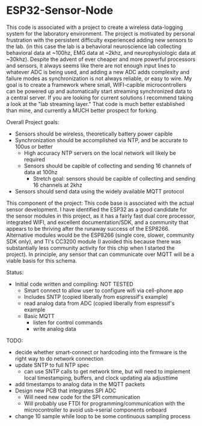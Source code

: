 # ESP32-Sensor-Node

This code is associated with a project to create a wireless data-logging system for the laboratory environment.
The project is motivated by personal frustration with the persistent difficulty experienced adding new sensors
to the lab. (in this case the lab is a behavioral neuroscience lab collecting behavioral data at ~100hz, EMG 
data at ~2khz, and neurophysiologic data at ~30khz). Despite the advent of ever cheaper and more powerful 
processors and sensors, it always seems like there are not enough input lines to whatever ADC is being used,
and adding a new ADC adds complexity and failure modes as synchronization is not always reliable, or easy to 
wire. My goal is to create a framework where small, WIFI-capible microcontrollers can be powered up and 
automatically start streaming synchronized data to a central server. If you are looking for current solutions
I recommend taking a look at the "lab streaming layer." That code is much better established than mine, and 
currently a MUCH better prospect for forking. 

Overall Project goals:
- Sensors should be wireless, theoretically battery power capible
- Synchronization should be accomplished via NTP, and be accurate to 100us or better
  - High accuracy NTP servers on the local network will likely be required
  - Sensors should be capible of collecting and sending 16 channels of data at 100hz
    - Stretch goal: sensors should be capible of collecting and sending 16 channels at 2khz
- Sensors should send data using the widely available MQTT protocol


This component of the project:
This code base is associated with the actual sensor development. I have identified the ESP32 as a good 
candidate for the sensor modules in this project, as it has a fairly fast dual core processor, integrated
WIFI, and excellent documentation/SDK, and a community that appears to be thriving after the runaway success
of the ESP8266. Alternative modules would be the ESP8266 (single core, slower, community SDK only), and TI's
CC3200 module (I avoided this because there was substantially less community activity for this chip when I 
started the project). In principle, any sensor that can communicate over MQTT will be a viable basis for 
this schema.

Status:
- Initial code written and compiling: NOT TESTED 
  - Smart connect to allow user to configure wifi via cell-phone app
  - Includes SNTP (copied liberally from espressif's example)
  - read analog data from ADC (copied liberally from espressif's example
  - Basic MQTT 
    - listen for control commands
    - write analog data
   
TODO:
- decide whether smart-connect or hardcoding into the firmware is the right way to do network connection
- update SNTP to full NTP spec
  - can use SNTP calls to get network time, but will need to implement local timestamping, buffers, and
    clock updating ala adjusttime
- add timestamps to analog data in the MQTT packets
- Design new PCB that integrates SPI ADC
  - Will need new code for the SPI communication
  - Will probably use FTDI for programming/communication with the microcontroller to avoid usb->serial
    components onboard
- change 10 sample while loop to be some continuous sampling process

